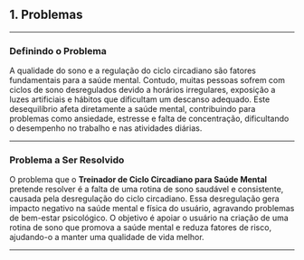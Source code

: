 ## 1. Problemas

---

### Definindo o Problema
A qualidade do sono e a regulação do ciclo circadiano são fatores fundamentais para a saúde mental. Contudo, muitas pessoas sofrem com ciclos de sono desregulados devido a horários irregulares, exposição a luzes artificiais e hábitos que dificultam um descanso adequado. Este desequilíbrio afeta diretamente a saúde mental, contribuindo para problemas como ansiedade, estresse e falta de concentração, dificultando o desempenho no trabalho e nas atividades diárias.

---

### Problema a Ser Resolvido
O problema que o **Treinador de Ciclo Circadiano para Saúde Mental** pretende resolver é a falta de uma rotina de sono saudável e consistente, causada pela desregulação do ciclo circadiano. Essa desregulação gera impacto negativo na saúde mental e física do usuário, agravando problemas de bem-estar psicológico. O objetivo é apoiar o usuário na criação de uma rotina de sono que promova a saúde mental e reduza fatores de risco, ajudando-o a manter uma qualidade de vida melhor.

---
